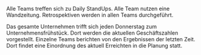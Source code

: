 Alle Teams treffen sich zu Daily StandUps. Alle Team nutzen eine Wandzeitung. Retrospektiven werden in allen Teams durchgeführt.

Das gesamte Unternehmen trifft sich jeden Donnerstag zum Unternehmensfrühstück. Dort werden die aktuellen Geschäftszahlen vorgestellt. Einzelne Teams berichten von den Ergebnissen der letzten Zeit. Dort findet eine Einordnung des aktuell Erreichten in die Planung statt.  

